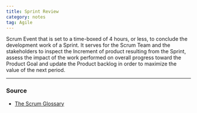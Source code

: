 ```yaml
---
title: Sprint Review
category: notes
tag: Agile
---
```


Scrum Event that is set to a time-boxed of 4 hours, or less, to conclude the development work of a Sprint. It serves for the Scrum Team and the stakeholders to inspect the Increment of product resulting from the Sprint, assess the impact of the work performed on overall progress toward the Product Goal and update the Product backlog in order to maximize the value of the next period.

--- 
### Source
- [The Scrum Glossary](https://www.scrum.org/resources/scrum-glossary)